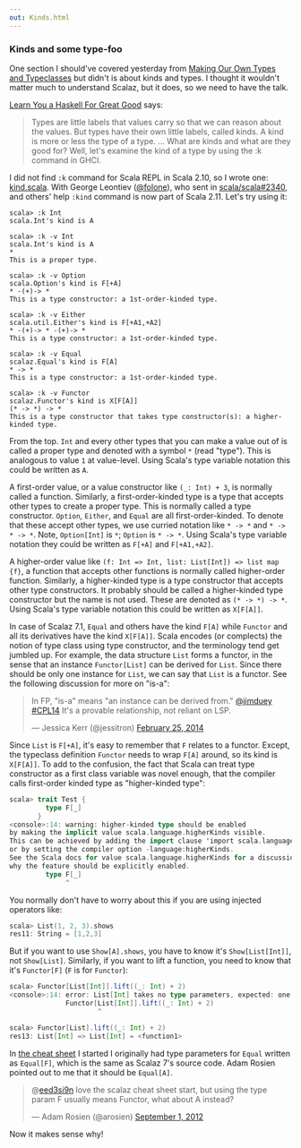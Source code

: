 ```yaml
---
out: Kinds.html
---
```


  [moott]: http://learnyouahaskell.com/making-our-own-types-and-typeclasses
  [cheatsheet]: scalaz-cheatsheet.html

### Kinds and some type-foo

One section I should've covered yesterday from [Making Our Own Types and Typeclasses][moott] but didn't is about kinds and types. I thought it wouldn't matter much to understand Scalaz, but it does, so we need to have the talk.

[Learn You a Haskell For Great Good][moott] says:

> Types are little labels that values carry so that we can reason about the values. But types have their own little labels, called kinds. A kind is more or less the type of a type. 
> ...
> What are kinds and what are they good for? Well, let's examine the kind of a type by using the :k command in GHCI.

I did not find `:k` command for Scala REPL in Scala 2.10, so I wrote one: [kind.scala](https://gist.github.com/eed3si9n/3610635). With George Leontiev ([@folone](https://twitter.com/folone)), who sent in [scala/scala#2340](https://github.com/scala/scala/pull/2340), and others' help `:kind` command is now part of Scala 2.11. Let's try using it:

```
scala> :k Int
scala.Int's kind is A

scala> :k -v Int
scala.Int's kind is A
*
This is a proper type.

scala> :k -v Option
scala.Option's kind is F[+A]
* -(+)-> *
This is a type constructor: a 1st-order-kinded type.

scala> :k -v Either
scala.util.Either's kind is F[+A1,+A2]
* -(+)-> * -(+)-> *
This is a type constructor: a 1st-order-kinded type.

scala> :k -v Equal
scalaz.Equal's kind is F[A]
* -> *
This is a type constructor: a 1st-order-kinded type.

scala> :k -v Functor
scalaz.Functor's kind is X[F[A]]
(* -> *) -> *
This is a type constructor that takes type constructor(s): a higher-kinded type.
```

From the top. `Int` and every other types that you can make a value out of is called a proper type and denoted with a symbol `*` (read "type"). This is analogous to value `1` at value-level. Using Scala's type variable notation this could be written as `A`.

A first-order value, or a value constructor like `(_: Int) + 3`, is normally called a function. Similarly, a first-order-kinded type is a type that accepts other types to create a proper type. This is normally called a type constructor. `Option`, `Either`, and `Equal` are all first-order-kinded. To denote that these accept other types, we use curried notation like `* -> *` and `* -> * -> *`. Note, `Option[Int]` is `*`; `Option` is `* -> *`. Using Scala's type variable notation they could be written as `F[+A]` and `F[+A1,+A2]`.

A higher-order value like `(f: Int => Int, list: List[Int]) => list map {f}`, a function that accepts other functions is normally called higher-order function. Similarly, a higher-kinded type is a type constructor that accepts other type constructors. It probably should be called a higher-kinded type constructor but the name is not used. These are denoted as `(* -> *) -> *`. Using Scala's type variable notation this could be written as `X[F[A]]`.

In case of Scalaz 7.1, `Equal` and others have the kind `F[A]` while `Functor` and all its derivatives have the kind `X[F[A]]`.
Scala encodes (or complects) the notion of type class using type constructor, and the terminology tend get jumbled up. For example, the data structure `List` forms a functor, in the sense that an instance `Functor[List]` can be derived for `List`. Since there should be only one instance for `List`, we can say that `List` is a functor. See the following discussion for more on "is-a":

<blockquote class="twitter-tweet" lang="en"><p>In FP, &quot;is-a&quot; means &quot;an instance can be derived from.&quot; <a href="https://twitter.com/jimduey">@jimduey</a> <a href="https://twitter.com/hashtag/CPL14?src=hash">#CPL14</a> It&#39;s a provable relationship, not reliant on LSP.</p>&mdash; Jessica Kerr (@jessitron) <a href="https://twitter.com/jessitron/status/438432946383360000">February 25, 2014</a></blockquote>

Since `List` is `F[+A]`, it's easy to remember that `F` relates to a functor. Except, the typeclass definition `Functor` needs to wrap `F[A]` around, so its kind is `X[F[A]]`. To add to the confusion, the fact that Scala can treat type constructor as a first class variable was novel enough, that the compiler calls first-order kinded type as "higher-kinded type":

```scala
scala> trait Test {
         type F[_]
       }
<console>:14: warning: higher-kinded type should be enabled
by making the implicit value scala.language.higherKinds visible.
This can be achieved by adding the import clause 'import scala.language.higherKinds'
or by setting the compiler option -language:higherKinds.
See the Scala docs for value scala.language.higherKinds for a discussion
why the feature should be explicitly enabled.
         type F[_]
              ^
```

You normally don't have to worry about this if you are using injected operators like:

```scala
scala> List(1, 2, 3).shows
res11: String = [1,2,3]
```

But if you want to use `Show[A].shows`, you have to know it's `Show[List[Int]]`, not `Show[List]`. Similarly, if you want to lift a function, you need to know that it's `Functor[F]` (`F` is for `Functor`):

```scala
scala> Functor[List[Int]].lift((_: Int) + 2)
<console>:14: error: List[Int] takes no type parameters, expected: one
              Functor[List[Int]].lift((_: Int) + 2)
                      ^

scala> Functor[List].lift((_: Int) + 2)
res13: List[Int] => List[Int] = <function1>
```

In [the cheat sheet][cheatsheet] I started I originally had type parameters for `Equal` written as `Equal[F]`, which is the same as Scalaz 7's source code. Adam Rosien pointed out to me that it should be `Equal[A]`. 

<blockquote class="twitter-tweet"><p>@<a href="https://twitter.com/eed3si9n">eed3si9n</a> love the scalaz cheat sheet start, but using the type param F usually means Functor, what about A instead?</p>&mdash; Adam Rosien (@arosien) <a href="https://twitter.com/arosien/status/241990437269815296">September 1, 2012</a></blockquote>
<script async src="//platform.twitter.com/widgets.js" charset="utf-8"></script>

Now it makes sense why!
